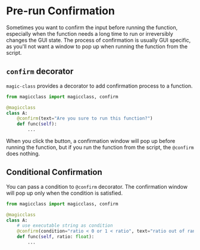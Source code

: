 # Pre-run Confirmation

Sometimes you want to confirm the input before running the function, especially when
the function needs a long time to run or irreversibly changes the GUI state. The
process of confirmation is usually GUI specific, as you'll not want a window to pop up
when running the function from the script.

## `confirm` decorator

`magic-class` provides a decorator to add confirmation process to a function.

``` python
from magicclass import magicclass, confirm

@magicclass
class A:
    @confirm(text="Are you sure to run this function?")
    def func(self):
        ...
```

When you click the button, a confirmation window will pop up before running the
function, but if you run the function from the script, the `@confirm` does nothing.

## Conditional Confirmation

You can pass a condition to `@confirm` decorator. The confirmation window will pop up
only when the condition is satisfied.

``` python
from magicclass import magicclass, confirm

@magicclass
class A:
    # use executable string as condition
    @confirm(condition="ratio < 0 or 1 < ratio", text="ratio out of range, continue?")
    def func(self, ratio: float):
        ...
```
